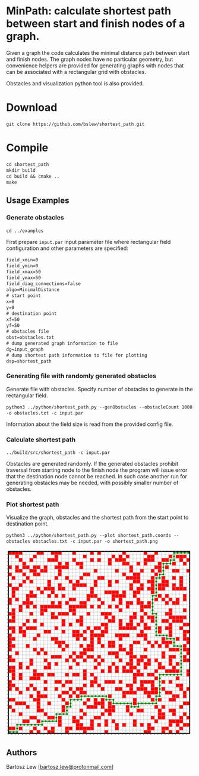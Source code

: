 # MinPath: calculate shortest path between start and finish nodes of a graph.

Given a graph the code calculates the minimal distance path between start and finish nodes.
The graph nodes have no particular geometry, but convenience helpers are provided for generating
graphs with nodes that can be associated with a rectangular grid with obstacles.

Obstacles and visualization python tool is also provided.

# Download

```
git clone https://github.com/bslew/shortest_path.git	
```

# Compile

```
cd shortest_path
mkdir build
cd build && cmake ..
make
```

## Usage Examples
### Generate obstacles
```
cd ../examples
```
First prepare `input.par` input parameter file where rectangular field configuration and other parameters are specified:

```
field_xmin=0
field_ymin=0
field_xmax=50
field_ymax=50
field_diag_connections=false
algo=MinimalDistance
# start point 
x=0
y=0
# destination point
xf=50
yf=50
# obstacles file
obst=obstacles.txt
# dump generated graph information to file
dg=input_graph
# dump shortest path information to file for plotting
dsp=shortest_path
```

### Generating file with randomly generated obstacles 
Generate file with obstacles. Specify number of obstacles to generate in the rectangular field. 
```
python3 ../python/shortest_path.py --genObstacles --obstacleCount 1000 -o obstacles.txt -c input.par
```
Information about the field size is read from the provided config file.

### Calculate shortest path
```
../build/src/shortest_path -c input.par
```
Obstacles are generated randomly.
If the generated obstacles prohibit traversal from starting node to the finish node the program
will issue error that the destination node cannot be reached. In such case another run for generating
obstacles may be needed, with possibly smaller number of obstacles.

### Plot shortest path
Visualize the graph, obstacles and the shortest path from the 
start point to destination point.
```
python3 ../python/shortest_path.py --plot shortest_path.coords --obstacles obstacles.txt -c input.par -o shortest_path.png
```

<img src="examples/obstacles50_1000.png" width="500">

## Authors
Bartosz Lew [bartosz.lew@protonmail.com]
